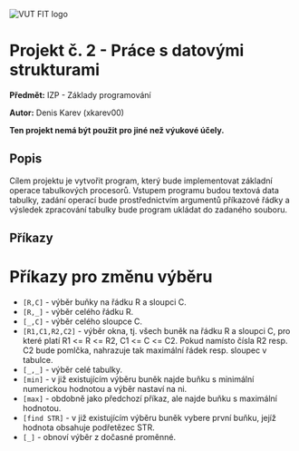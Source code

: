 ![VUT FIT logo](https://wis.fit.vutbr.cz/images/fitnewb.png)

# Projekt č. 2 - Práce s datovými strukturami
**Předmět:** IZP - Základy programování

**Autor:** Denis Karev (xkarev00)

**Ten projekt nemá být použit pro jiné než výukové účely.**

## Popis 
Cílem projektu je vytvořit program, který bude implementovat základní operace tabulkových procesorů. 
Vstupem programu budou textová data tabulky, zadání operací bude prostřednictvím argumentů příkazové řádky a výsledek zpracování tabulky bude program ukládat do zadaného souboru.

## Příkazy ##

# Příkazy pro změnu výběru #

* `[R,C]` - výběr buňky na řádku R a sloupci C.
* `[R,_]` - výběr celého řádku R.
* `[_,C]` - výběr celého sloupce C.
* `[R1,C1,R2,C2]` - výběr okna, tj. všech buněk na řádku R a sloupci C, pro které platí R1 <= R <= R2, C1 <= C <= C2. Pokud namísto čísla R2 resp. C2 bude pomlčka, nahrazuje tak maximální řádek resp. sloupec v tabulce.
* `[_,_]` - výběr celé tabulky.
* `[min]` - v již existujícím výběru buněk najde buňku s minimální numerickou hodnotou a výběr nastaví na ni.
* `[max]` - obdobně jako předchozí příkaz, ale najde buňku s maximální hodnotou.
* `[find STR]` - v již existujícím výběru buněk vybere první buňku, jejíž hodnota obsahuje podřetězec STR.
* `[_]` - obnoví výběr z dočasné proměnné.